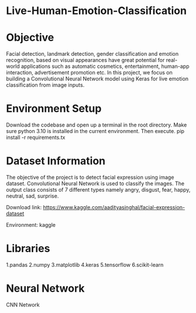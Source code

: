 # Live-Human-Emotion-Classification
# Objective
Facial detection, landmark detection, gender classification and emotion recognition, based on visual appearances have great potential for real-world applications such as automatic cosmetics, entertainment, human-app interaction, advertisement promotion etc. In this project, we focus on building a Convolutional Neural Network model using Keras for live emotion classification from image inputs.
# Environment Setup
Download the codebase and open up a terminal in the root directory. Make sure python 3.10 is installed in the current environment. Then execute.
pip install -r requirements.tx
# Dataset Information
The objective of the project is to detect facial expression using image dataset. Convolutional Neural Network is used to classify the images. The output class consists of 7 different types namely angry, disgust, fear, happy, neutral, sad, surprise.

Download link: https://www.kaggle.com/aadityasinghal/facial-expression-dataset

Environment: kaggle

# Libraries
1.pandas
2.numpy
3.matplotlib
4.keras
5.tensorflow
6.scikit-learn

# Neural Network
CNN Network

